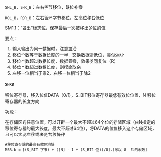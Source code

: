 `SHL_B`，`SHR_B`：左右字节移位，缺位补零

`ROL_B`，`ROR_B`：左右循环字节移位，左高位移右低位

SM1.1：”溢出“标志位，保存最后一次被移出的位的值

要点：

1. 输入输出为同一数据时，注意加沿
2. 移位个数等于数据长度的一半，交换数据高低位，类似`SWAP`
3. 移位个数超过数据长度，数据置零，效果类同复位（R）
4. 移位个数超过数据长度，则模除取余
5. 左移一位相当于乘2，右移一位相当于除2

#### `SHRB`

移位寄存器，移入位值DATA（0/1），S_BIT移位寄存器最低有效位位置，N 移位寄存器的长度方向

功能：

在存储区的任意位置，可以开辟一个最大不超过64个位的存储区域（由N指定的移位寄存器的最大长度，最大不超过64位），将DATA的位值移入这个存储区域，且可以实现左移或者是右移操作

```
#移位寄存器的最高有效位地址
MSB.b = [(S_BIT 字节) + ([N] - 1 + (S_BIT 位))/8].[除以 8  后的余数]
```
